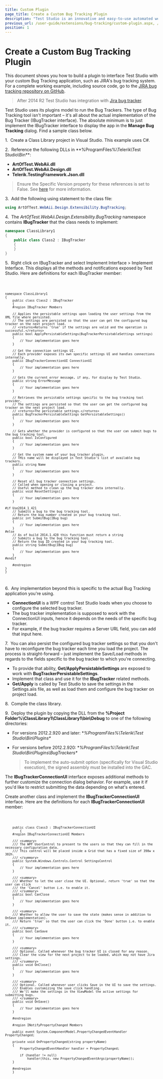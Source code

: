 ```yaml
---
title: Custom Plugin
page_title: Create a Custom Bug Tracking Plugin
description: "Test Studio is an innovative and easy-to-use automated web, WPF and load testing solution. Test Studio tests support essential technologies like ASP.NET AJAX, Silverlight, PHP and MVC. HTML5, Testing framework, functional testing, performance testing, load testing, exploratory testing, manual testing."
previous_url: /user-guide/extensions/bug-tracking/custom-plugin.aspx, /user-guide/extensions/bug-tracking/custom-plugin
position: 1
---
```

# Create a Custom Bug Tracking Plugin

This document shows you how to build a plugin to interface Test Studio with your custom Bug Tracking application, such as JIRA's bug tracking system. For a complete working example, including source code, go to the <a href="https://github.com/TestStudio/JiraPlugin" target="_blank">JIRA bug tracking repository on GitHub</a>.

 
> After 2014 R2 Test Studio has integration with <a href="/features/integration/bug-tracking/Configuration#jira" target="_blank">Jira bug tracker</a>.

Test Studio uses its plugins model to run the Bug Trackers. The type of Bug Tracking tool isn't important – it's all about the actual implementation of the Bug Tracker (IBugTracker interface). The absolute minimum is to just implement the IBugTracker interface to display the app in the **Manage Bug Tracking** dialog. Find a sample class below.

1.&nbsp; Create a Class Library project in Visual Studio. This example uses C#.

2.&nbsp; Reference the following DLLs in **%ProgramFiles%\Telerik\Test Studio\Bin\**: 

- **ArtOfTest.WebAii.dll**
- **ArtOfTest.WebAii.Design.dll**
- **Telerik.TestingFramework.Json.dll**

> Ensure the Specific Version property for these references is set to False. See [here](/troubleshooting-guide/visual-studio-tg/missing-assembly-references) for more information.

3.&nbsp; Add the following using statement to the class file:

```C#
using ArtOfTest.WebAii.Design.Extensibility.BugTracking;
```

4.&nbsp; The *ArtOfTest.WebAii.Design.Extensibility.BugTracking* namespace contains **IBugTracker** that the class needs 	to implement:

```C#
namespace ClassLibrary1
{
    public class Class2 : IBugTracker
    {
    }
}
```

5.&nbsp; Right click on IBugTracker and select Implement Interface > Implement Interface. This displays all the methods   	and notifications exposed by Test Studio. Here are definitions for each IBugTracker member:
	
<code>

	namespace ClassLibrary1
	{
		public class Class2 : IBugTracker
		{
        #region IBugTracker Members
 
        // Applies the persistable settings upon loading the user settings from the XML file where persisted.
        // The settings are persisted so that the user can get the configured bug tracker on the next project load.
        // <returns>Returns 'true' if the settings are valid and the operation is successful.</returns>
        public bool ApplyPersistableSettings(BugTrackerPersistableSettings settings)
        {
            // Your implementation goes here
        }
 
        // Get the connection settings UI.
        // Each provider exposes its own specific settings UI and handles connections internally.
        public IBugTrackerConnectionUI ConnectionUI
        {
            // Your implementation goes here
        }
 
        // Gets the current error message, if any, for display by Test Studio.
        public string ErrorMessage
        {
            // Your implementation goes here
        }
 
        // Retrieves the persistable settings specific to the bug tracking tool provider.
        // The settings are persisted so that the user can get the configured bug tracker on the next project load.
        // <returns>The persistable settings.</returns>
        public BugTrackerPersistableSettings GetPersistableSettings()
        {
            // Your implementation goes here
        }
 
        // Gets whether the provider is configured so that the user can submit bugs to the bug tracking tool.
        public bool IsConfigured
        {
            // Your implementation goes here
        }
 
        // Get the system name of your bug tracker plugin.
        // THis name will be displayed in Test Studio's list of available bug trackers.
        public string Name
        {
            // Your implementation goes here
        }
 
        // Reset all bug tracker connection settings.
        // Called when opening or closing a project.
        // Useful method to clean up the bug tracker data internally.
        public void ResetSettings()
        {
            // Your implementation goes here
        }
 
	#if Use2014_1_421
        // Submits a bug to the bug tracking tool.
        // Return the bug number created in your bug tracking tool.
        public int SubmitBug(IBug bug)
        {
            // Your implementation goes here
        }
	#else
        // As of build 2014.1.428 this function must return a string
        // Submits a bug to the bug tracking tool.
        // Return the bug ID created in your bug tracking tool.
        public string SubmitBug(IBug bug)
        {
            // Your implementation goes here
        }
	#endif
 
        #endregion
    }
    }
</code>

6.&nbsp; Any implementation beyond this is specific to the actual Bug Tracking application you're using.
	
- **ConnectionUI** is a WPF control Test Studio loads when you choose to configure the selected bug tracker.
- The bug tracker implementation is supposed to work with the ConnectionUI inputs, hence it depends on the needs of the specific bug tracker.
- For example, if the bug tracker requires a Server URL field, you can add that input here.

7.&nbsp; You can also persist the configured bug tracker settings so that you don't have to reconfigure the bug tracker 	each time you load the project. The process is straight-forward – just implement the Save/Load methods in 	regards to the fields specific to the bug tracker to which you're connecting.

- To provide that ability, **Get/ApplyPersistableSettings** are exposed to work with **BugTrackerPersistableSettings**. 
- Implement that class and use it for the **IBugTracker** related methods. 
- **Get/Apply** is called by Test Studio to save the settings in the Settings.aiis file, as well as load them and configure the bug tracker on project load. 

8.&nbsp; Compile the class library.

9.&nbsp; Deploy the plugin by copying the DLL from the **%Project Folder%\ClassLibrary1\ClassLibrary1\bin\Debug** to one 	of the following directories:

- For versions 2012.2.920 and later:  **%ProgramFiles%\Telerik\Test Studio\Bin\Plugins\**
- For versions before 2012.2.920: **%ProgramFiles%\Telerik\Test Studio\Bin\Plugins\BugTrackers\**

	> To implement the auto-submit option (specifically for Visual Studio execution), the signed assembly must be installed into the GAC.


The **IBugTrackerConnectionUI** interface exposes additional methods to further customize the connection dialog behavior. For example, use it if you'd like to restrict submitting the data depending on what's entered.


Create another class and implement the **IBugTrackerConnectionUI** interface. Here are the definitions for each **IBugTrackerConnectionUI** member:

	
<code>
			



		public class Class3 : IBugTrackerConnectionUI
			{
    	#region IBugTrackerConnectionUI Members
 
    	/// <summary>
	    /// The WPF UserControl to present to the users so that they can fill in the necessary configuration data.
	    /// This control will be placed inside a Grid that has a fixed size of 390w x 382h.
	    /// </summary>
	    public System.Windows.Controls.Control SettingsControl
	    {
	        // Your implementation goes here
	    }
	 
	    /// <summary>
	    /// Whether to let the user close the UI. Optional, return 'true' so that the user can click
	    /// the 'Cancel' button i.e. to enable it.
	    /// </summary>
	    public bool CanClose
	    {
	        // Your implementation goes here
	    }
	 
	    /// <summary>
	    /// Whether to allow the user to save the state (makes sense in addition to OnSave implementation).
	    /// Return 'true' so that the user can click the 'Done' button i.e. to enable it.
	    /// </summary>
	    public bool CanSave
	    {
	        // Your implementation goes here
	    }
	 
	    /// <summary>
	    /// Optional. Called whenever the bug tracker UI is closed for any reason.
	    /// Clear the view for the next project to be loaded, which may not have Jira settings.
	    /// </summary>
	    public void OnClose()
	    {
	        // Your implementation goes here
	    }
	 
	    /// <summary>
	    /// Optional. Called whenever user clicks Save in the UI to save the settings.
	    /// Enables customizing the save click handling.
	    /// We'll make the settings in the ViewModel the active settings for submitting bugs.
	    /// </summary>
	    public void OnSave()
	    {
	        // Your implementation goes here
	    }
	 
	    #endregion
	 
	    #region INotifyPropertyChanged Members
	 
	    public event System.ComponentModel.PropertyChangedEventHandler PropertyChanged;
	 
	    private void OnPropertyChanged(string propertyName)
	    {
	        PropertyChangedEventHandler handler = PropertyChanged;
	 
	        if (handler != null)
	            handler(this, new PropertyChangedEventArgs(propertyName));
	    }
	 
	    #endregion
		}

</code>
	
